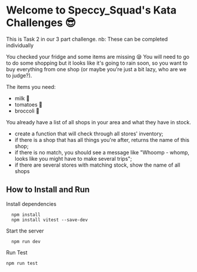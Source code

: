 # Welcome to Speccy_Squad's Kata Challenges 😎
This is Task 2 in our 3 part challenge.
nb: These can be completed individually

You checked your fridge and some items are missing 😪 You will need to go to do some shopping but it looks like it's going to rain soon, so you want to buy everything from one shop (or maybe you're just a bit lazy, who are we to judge?). 

The items you need: 
- milk 🥛
- tomatoes 🍅
- broccoli 🥦

You already have a list of all shops in your area and what they have in stock.
- create a function that will check through all stores' inventory;  
- if there is a shop that has all things you're after, returns the name of this shop;
- if there is no match, you should see a message like "Whoomp - whomp, looks like you might have to make several trips";
- if there are several stores with matching stock, show the name of all shops


## How to Install and Run

Install dependencies
```
  npm install
  npm install vitest --save-dev
```
Start the server
```
  npm run dev
```
Run Test
```
npm run test
```
